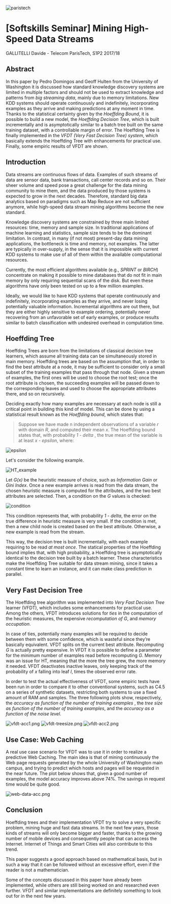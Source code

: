 ![paristech](./images/paristech2.png)

# [Softskills Seminar] Mining High-Speed Data Streams

GALLITELLI Davide - Telecom ParisTech, S1P2 2017/18

## Abstract

In this paper by Pedro Domingos and Geoff Hulten from the University of Washington it is discussed how standard knowledge discovery systems are limited in multiple factors and should not be used to extract knowledge and patterns from *big streaming data*, mainly due to memory limitations. New KDD systems should operate continuously and indefinitely, incorporating examples as they arrive and making predictions at any moment in time. Thanks to the statistical certainty given by the *Hoeffding Bound*, it is possible to build a new model, the *Hoeffding Decision Tree*, which is built incrementally and is asymptotically similar to a batch tree built on the same training dataset, with a controllable margin of error. The Hoeffding Tree is finally implemented in the *VFDT (Very Fast Decision Tree) system*, which basically extends the Hoeffding Tree with enhancements for practical use. Finally, some empiric results of VFDT are shown.  

## Introduction

<!-- Concepts of Data Stream Mining -->

Data streams are continuous flows of data. Examples of such streams of data are sensor data, bank transactions, call center records and so on. Their sheer volume and speed pose a great challenge for the data mining community to mine them, and the data produced by those systems is expected to grow in the next decades. Therefore, standard big data analytics based on paradigms such as Map Reduce are not sufficient anymore, while high-speed data stream mining algorithms become the new standard.

<!-- The failure of standard KDD systems -->

Knowledge discovery systems are constrained by three main limited resources: time, memory and sample size. In traditional applications of machine learning and statistics, sample size tends to be the dominant limitation. In contrast, in many (if not most) present-day data mining applications, the bottleneck is time and memory, not examples. The latter are typically in over-supply, in the sense that it is impossible with current KDD systems to make use of all of them within the available computational resources.

Currently, the most efficient algorithms available (e.g., *SPRINT* or *BIRCH*) concentrate on making it possible to mine databases that do not fit in main memory by only requiring sequential scans of the disk. But even these algorithms have only been tested on up to a few million examples.

Ideally, we would like to have KDD systems that operate continuously and indefinitely, incorporating examples as they arrive, and never losing potentially valuable information. Incremental algorithms are out there, but they are either highly sensitive to example ordering, potentially never recovering from an unfavorable set of early examples, or produce results similar to batch classification with undesired overhead in computation time.

## Hoeffding Tree

<!-- Hoeffding Tree -->

Hoeffding Trees are born from the limitations of classical decision tree learners, which assume all training data can be simultaneously stored in main memory. Hoeffding trees are based on the assumption that, in order to find the best attribute at a node, it may be sufficient to consider only a small subset of the training examples that pass through that node. Given a stream of examples, the first ones will be used to choose the root test; once the root attribute is chosen, the succeeding examples will be passed down to the corresponding leaves and used to choose the appropriate attributes there, and so on recursively.

<!-- Hoeffding bound -->

Deciding exactly how many examples are necessary at each node is still a critical point in building this kind of model. This can be done by using a statistical result known as the *Hoeffding bound*, which states that:

>Suppose we have made n independent observations of a variable *r* with domain *R*, and computed their mean *x*. The Hoeffding bound states that, with probability *1 - delta* , the true mean of the variable is at least *x - epsilon*, where:

![epsilon](./images/epsilon2.png)

<!-- Hoeffding Tree : example -->

Let's consider the following example.

![HT_example](./images/HT_example2.png)

Let *G(x)* be the heuristic measure of choice, such as *Information Gain* or *Gini Index*. Once a new example arrives is read from the data stream, the chosen heuristic measure is computed for the attributes, and the two best attributes are selected. Then, a condition on the *G* values is checked:

![condition](./images/condition2.png)

This condition represents that, with probability *1 - delta*, the error on the true difference in heuristic measure is very small. If the condition is met, then a new child node is created based on the best attribute. Otherwise, a new example is read from the stream.

This way, the decision tree is built incrementally, with each example requiring to be read *at most once*. The statical properties of the Hoeffding bound implies that, with high probability, a Hoeffding tree is asymptotically identical to the decision tree built by a batch learner. These characteristics make the Hoeffding Tree suitable for data stream mining, since it takes a constant time to learn an instance, and it can make class prediction in parallel.

## Very Fast Decision Tree

<!-- VFDT -->

The Hoeffding tree algorithm was implemented into *Very Fast Decision Tree* learner (VFDT), which includes some enhancements for practical use. Among the others, VFDT introduces solutions for *ties* in the computation of the heuristic measures, the expensive *recomputation of G*, and *memory occupation*.

In case of ties, potentially many examples will be required to decide between them with some confidence, which is wasteful since they’re basically equivalent. VFDT splits on the current best attribute. Recomputing *G* is actually pretty expensive. In VFDT it is possible to define a parameter for the minimum number of examples read before recomputing *G*. Memory was an issue for HT, meaning that the more the tree grew, the more memory it needed. VFDT deactivates inactive leaves, only keeping track of the probability of *x* falling into leaf *l*, times the observed error rate.

<!-- Results -->

In order to test the actual effectiveness of VFDT, some empiric tests have been run in order to compare it to other conventional systems, such as C4.5 on a series of synthetic datasets, restricting both systems to use a fixed amount of RAM and samples. The three following plots show, respectively, the *accuracy as function of the number of training examples* , the *tree size as function of the number of training examples*, and the *accuracy as a function of the noise level*.

<!-- 3 plots -->
![vfdt-acc1.png](./images/vfdt-acc1.png)
![vfdt-treesize.png](./images/vfdt-treesize.png)
![vfdt-acc2.png](./images/vfdt-acc2.png)

## Use Case: Web Caching

<!-- Application : Web Caching -->

A real use case scenario for VFDT was to use it in order to realize a predictive Web Caching. The main idea is that of mining continuously the Web page requests generated by the whole University of Washington main campus, and trying to predict which hosts and pages will be requested in the near future. The plot below shows that, given a good number of examples, the model accuracy improves above 74%. The savings in request time would be quite good.

![web-data-acc.png](./images/web-data-acc.png)

## Conclusion

<!--
Why I think the paper is useful
How I think it's gonna be used in the next years
-->

Hoeffding trees and their implementation VFDT try to solve a very specific problem, mining huge and fast data streams. In the next few years, those kinds of streams will only become bigger and faster, thanks to the growing number of mobile devices and consequently people that can access the Internet. Internet of Things and Smart Cities will also contribute to this trend.

This paper suggests a good approach based on mathematical basis, but in such a way that it can be followed without an excessive effort, even if the reader is not a mathematician.

Some of the concepts discussed in this paper have already been implemented, while others are still being worked on and researched even further. VFDT and similar implementations are definitely something to look out for in the next few years.
